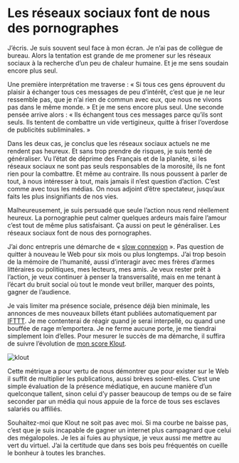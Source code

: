 # Les réseaux sociaux font de nous des pornographes

J’écris. Je suis souvent seul face à mon écran. Je n’ai pas de collègue de bureau. Alors la tentation est grande de me promener sur les réseaux sociaux à la recherche d’un peu de chaleur humaine. Et je me sens soudain encore plus seul.<span id="more-32440"></span>

Une première interprétation me traverse : « Si tous ces gens éprouvent du plaisir à échanger tous ces messages de peu d’intérêt, c’est que je ne leur ressemble pas, que je n’ai rien de commun avec eux, que nous ne vivons pas dans le même monde. » Et je me sens encore plus seul. Une seconde pensée arrive alors : « Ils échangent tous ces messages parce qu’ils sont seuls. Ils tentent de combattre un vide vertigineux, quitte à friser l’overdose de publicités subliminales. »

Dans les deux cas, je conclus que les réseaux sociaux actuels ne me rendent pas heureux. Et sans trop prendre de risques, je suis tenté de généraliser. Vu l’état de déprime des Français et de la planète, si les réseaux sociaux ne sont pas seuls responsables de la morosité, ils ne font rien pour la combattre. Et même au contraire. Ils nous poussent à parler de tout, à nous intéresser à tout, mais jamais il n’est question d’action. C’est comme avec tous les médias. On nous adjoint d’être spectateur, jusqu’aux faits les plus insignifiants de nos vies.

Malheureusement, je suis persuadé que seule l’action nous rend réellement heureux. La pornographie peut calmer quelques ardeurs mais faire l’amour c’est tout de même plus satisfaisant. Ça aussi on peut le généraliser. Les réseaux sociaux font de nous des pornographes.

J’ai donc entrepris une démarche de « [slow connexion](https://tcrouzet.com/tag/slow-connexion/) ». Pas question de quitter à nouveau le Web pour six mois ou plus longtemps. J’ai trop besoin de la mémoire de l’humanité, aussi d’interagir avec mes frères d’armes littéraires ou politiques, mes lecteurs, mes amis. Je veux rester prêt à l’action, je veux continuer à penser la transversalité, mais en me tenant à l’écart du bruit social où tout le monde veut briller, marquer des points, gagner de l’audience.

Je vais limiter ma présence sociale, présence déjà bien minimale, les annonces de mes nouveaux billets étant publiées automatiquement par [IFTTT](https://ifttt.com). Je me contenterai de réagir quand je serai interpellé, ou quand une bouffée de rage m’emportera. Je ne ferme aucune porte, je me tiendrai simplement loin d’elles. Pour mesurer le succès de ma démarche, il suffira de suivre l’évolution de [mon score Klout](http://klout.com/#/crouzet).

![klout](https://tcrouzet.com/images_tc/2013/04/klout.jpg)

Cette métrique a pour vertu de nous démontrer que pour exister sur le Web il suffit de multiplier les publications, aussi brèves soient-elles. C’est une simple évaluation de la présence médiatique, en aucune manière d’un quelconque tallent, sinon celui d’y passer beaucoup de temps ou de se faire seconder par un média qui nous appuie de la force de tous ses esclaves salariés ou affiliés.

Souhaitez-moi que Klout ne soit pas avec moi. Si ma courbe ne baisse pas, c’est que je suis incapable de gagner un internet plus campagnard que celui des mégalopoles. Je les ai fuies au physique, je veux aussi me mettre au vert du virtuel. J’ai la certitude que dans ses bois peu fréquentés on cueille le bonheur à toutes les branches.